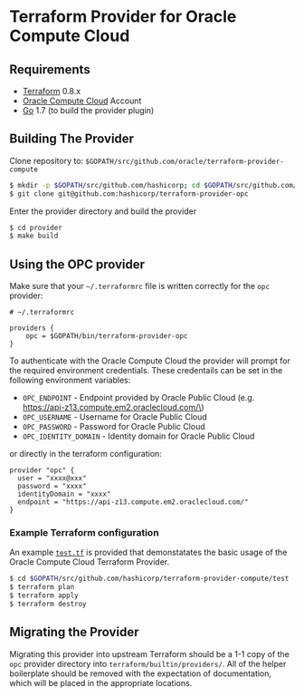 Terraform Provider for Oracle Compute Cloud
===========================================

Requirements
------------

-	[Terraform](https://www.terraform.io/downloads.html) 0.8.x
-	[Oracle Compute Cloud](https://cloud.oracle.com/compute) Account
-	[Go](https://golang.org/doc/install) 1.7 (to build the provider plugin)

Building The Provider
---------------------

Clone repository to: `$GOPATH/src/github.com/oracle/terraform-provider-compute`

```sh
$ mkdir -p $GOPATH/src/github.com/hashicorp; cd $GOPATH/src/github.com/hashicorp
$ git clone git@github.com:hashicorp/terraform-provider-opc
```

Enter the provider directory and build the provider

```sh
$ cd provider
$ make build
```



Using the OPC provider
----------------------

Make sure that your `~/.terraformrc` file is written correctly for the `opc` provider:
```
# ~/.terraformrc

providers {
    opc = $GOPATH/bin/terraform-provider-opc
}
```

To authenticate with the Oracle Compute Cloud the provider will prompt for the required environment credentials. These credentails can be set in the following environment variables:

-	`OPC_ENDPOINT` - Endpoint provided by Oracle Public Cloud (e.g. https://api-z13.compute.em2.oraclecloud.com/\)
-	`OPC_USERNAME` - Username for Oracle Public Cloud
-	`OPC_PASSWORD` - Password for Oracle Public Cloud
-	`OPC_IDENTITY_DOMAIN` - Identity domain for Oracle Public Cloud

or directly in the terraform configuration:

```
provider "opc" {
  user = "xxxx@xxx"
  password = "xxxx"
  identityDomain = "xxxx"
  endpoint = "https://api-z13.compute.em2.oraclecloud.com/"
}
```

### Example Terraform configuration

An example [`test.tf`](test/test.tf) is provided that demonstatates the basic usage of the Oracle Compute Cloud Terraform Provider.

```sh
$ cd $GOPATH/src/github.com/hashicorp/terraform-provider-compute/test
$ terraform plan
$ terraform apply
$ terraform destroy
```

Migrating the Provider
----------------------

Migrating this provider into upstream Terraform should be a 1-1 copy of the `opc` provider directory into `terraform/builtin/providers/`.
All of the helper boilerplate should be removed with the expectation of documentation, which will be placed in the appropriate locations.
